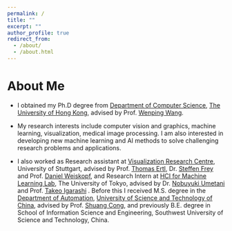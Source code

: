 ```yaml
---
permalink: /
title: ""
excerpt: ""
author_profile: true
redirect_from: 
  - /about/
  - /about.html
---
```


# About Me
* I obtained my Ph.D degree from [Department of Computer Science](https://www.cs.hku.hk), [The University of Hong Kong](https://www.hku.hk), advised by Prof. [Wenping Wang](https://www.cs.hku.hk/people/academic-staff/wenping).  

* My  research interests include computer vision and graphics, machine learning, visualization, medical image processing. I am also interested in developing new machine learning and AI methods to solve challenging research problems and applications.

* I also worked as Research assistant at [Visualization Research Centre](https://www.visus.uni-stuttgart.de/en), University of Stuttgart, advised by Prof. [Thomas Ertl](https://scholar.google.com/citations?user=qFQ9jHkAAAAJ&hl=zh-CN), Dr. [Steffen Frey](https://freysn.github.io) and Prof. [Daniel Weiskopf](https://scholar.google.com/citations?user=sclEgM4AAAAJ&hl=zh-CN), and Research Intern at [HCI for Machine Learning Lab](https://www-ui.is.s.u-tokyo.ac.jp/crest/members.html), The University of Tokyo, advised by Dr. [Nobuyuki Umetani](http://www.nobuyuki-umetani.com) and Prof. [Takeo Igarashi](https://www-ui.is.s.u-tokyo.ac.jp/~takeo/index.html) . 
Before this I received M.S. degree in the [Department of Automation](https://auto.ustc.edu.cn/en/index.php), [University of Science and Technology of China](http://en.ustc.edu.cn), advised by Prof. [Shuang Cong](https://scholar.google.com.hk/citations?hl=en&user=2oPsqNQAAAAJ&view_op=list_works), and previously B.E. degree in School of Information Science and Engineering, Southwest University of Science and Technology, China.  
